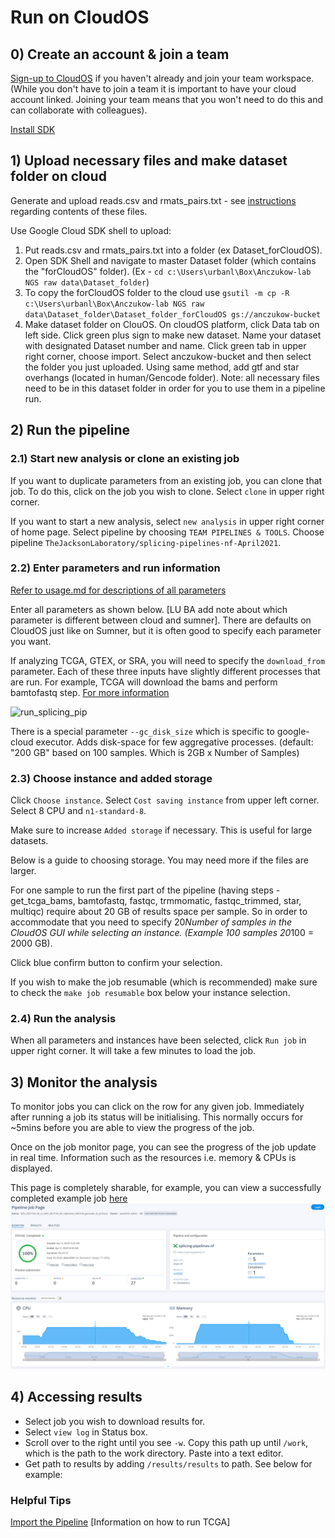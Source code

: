 # Run on CloudOS

## 0) Create an account & join a team
[Sign-up to CloudOS](https://deploit.lifebit.ai/register) if you haven't already and join your team workspace. (While you don't have to join a team it is important to have your cloud account linked. Joining your team means that you won't need to do this and can collaborate with colleagues).

[Install SDK](https://cloud.google.com/sdk/docs/quickstart)

## 1) Upload necessary files and make dataset folder on cloud
Generate and upload reads.csv and rmats_pairs.txt - see [instructions](https://github.com/TheJacksonLaboratory/splicing-pipelines-nf/blob/master/docs/run_on_sumner.md) regarding contents of these files.

Use Google Cloud SDK shell to upload:
 1) Put reads.csv and rmats_pairs.txt into a folder (ex Dataset_forCloudOS).
 2) Open SDK Shell and navigate to master Dataset folder (which contains the "forCloudOS" folder). (Ex - `cd c:\Users\urbanl\Box\Anczukow-lab NGS raw data\Dataset_folder`)
 3) To copy the forCloudOS folder to the cloud use `gsutil -m cp -R c:\Users\urbanl\Box\Anczukow-lab NGS raw data\Dataset_folder\Dataset_folder_forCloudOS gs://anczukow-bucket`
 4) Make dataset folder on ClouOS. On cloudOS platform, click Data tab on left side. Click green plus sign to make new dataset. Name your dataset with designated Dataset number and name. Click green tab in upper right corner, choose import. Select anczukow-bucket and then select the folder you just uploaded. Using same method, add gtf and star overhangs (located in human/Gencode folder). Note: all necessary files need to be in this dataset folder in order for you to use them in a pipeline run. 

## 2) Run the pipeline

### 2.1) Start new analysis or clone an existing job

If you want to duplicate parameters from an existing job, you can clone that job. To do this, click on the job you wish to clone. Select `clone` in upper right corner. 

If you want to start a new analysis, select `new analysis` in upper right corner of home page. Select pipeline by choosing `TEAM PIPELINES & TOOLS`. Choose pipeline `TheJacksonLaboratory/splicing-pipelines-nf-April2021`. 

### 2.2) Enter parameters and run information 

[Refer to usage.md for descriptions of all parameters](https://github.com/TheJacksonLaboratory/splicing-pipelines-nf/blob/master/docs/usage.md)

Enter all parameters as shown below. [LU BA add note about which parameter is different between cloud and sumner]. There are defaults on CloudOS just like on Sumner, but it is often good to specify each parameter you want. 

If analyzing TCGA, GTEX, or SRA, you will need to specify the `download_from` parameter. Each of these three inputs have slightly different processes that are run. For example, TCGA will download the bams and perform bamtofastq step. [For more information](https://github.com/TheJacksonLaboratory/splicing-pipelines-nf)

![run_splicing_pip](https://raw.githubusercontent.com/lifebit-ai/images/master/jax_splicing/run_splicing_pip.gif)

There is a special parameter `--gc_disk_size` which is specific to google-cloud executor. Adds disk-space for few aggregative processes. (default: "200 GB" based on 100 samples. Which is 2GB x Number of Samples)

### 2.3) Choose instance and added storage

Click `Choose instance`. Select `Cost saving instance` from upper left corner. Select 8 CPU and `n1-standard-8`. 

Make sure to increase `Added storage` if necessary. This is useful for large datasets. 

Below is a guide to choosing storage. You may need more if the files are larger. 

For one sample to run the first part of the pipeline (having steps - get_tcga_bams, bamtofastq, fastqc, trmmomatic, fastqc_trimmed, star, multiqc) require about 20 GB of results space per sample. So in order to accommodate that you need to specify 20*Number of samples in the CloudOS GUI while selecting an instance.  (Example 100 samples 20*100 = 2000 GB).

Click blue confirm button to confirm your selection. 

If you wish to make the job resumable (which is recommended) make sure to check the `make job resumable` box below your instance selection. 

### 2.4) Run the analysis

When all parameters and instances have been selected, click `Run job` in upper right corner. It will take a few minutes to load the job. 

## 3) Monitor the analysis
To monitor jobs you can click on the row for any given job. Immediately after running a job its status will be initialising. This normally occurs for ~5mins before you are able to view the progress of the job.

Once on the job monitor page, you can see the progress of the job update in real time. Information such as the resources i.e. memory & CPUs is displayed.

This page is completely sharable, for example, you can view a successfully completed example job [here](https://cloudos.lifebit.ai/public/jobs/5e87ef928079200103b0a0b8) 
![splicing_pip_job_page](https://raw.githubusercontent.com/lifebit-ai/images/master/jax_splicing/splicing_pip_job_page.png)

## 4) Accessing results

- Select job you wish to download results for. 
- Select `view log` in Status box. 
- Scroll over to the right until you see `-w`. Copy this path up until `/work`, which is the path to the work directory. Paste into a text editor.
- Get path to results by adding `/results/results` to path. See below for example: 




### Helpful Tips
[Import the Pipeline](https://github.com/TheJacksonLaboratory/splicing-pipelines-nf/blob/master/docs/import_pipeline) 
[Information on how to run TCGA]
